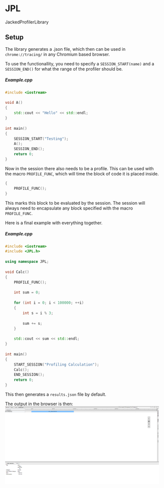 # JPL
JackedProfilerLibrary


## Setup
The library generates a .json file, which then can be used in ```chrome://tracing/``` in any Chromium based browser.

To use the functionallity, you need to specify a ```SESSION_START(name)``` and a ```SESSION_END()``` for what the range of the profiler should be.

##### Example.cpp
```cpp
#include <iostream>

void A()
{
    std::cout << "Hello" << std::endl;
}

int main()
{
    SESSION_START("Testing");
    A();
    SESSION_END();
    return 0;
}
```

Now in the session there also needs to be a profile. This can be used with the macro ```PROFILE_FUNC```, which will time the block of code it is placed inside.

```cpp
{
    PROFILE_FUNC();
}
```

This marks this block to be evaluated by the session. The session will always need to encapsulate any block specified with the macro
```PROFILE_FUNC```.

Here is a final example with everything together.

##### Example.cpp
```cpp
#include <iostream>
#include <JPL.h>

using namespace JPL;

void Calc()
{
	PROFILE_FUNC();

	int sum = 0;

	for (int i = 0; i < 100000; ++i)
	{
		int s = i % 3;

		sum += s;
	}

	std::cout << sum << std::endl;
}

int main()
{
	START_SESSION("Profiling Calculation");
	Calc();
	END_SESSION();
	return 0;
}
```

This then generates a ```results.json``` file by default.

The output in the browser is then:
![Profiler in Chrome](/screenshots/Example.PNG)
